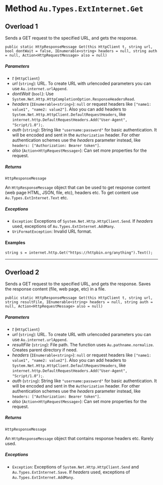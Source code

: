 # Method `Au.Types.ExtInternet.Get`

## Overload 1

Sends a GET request to the specified URL, and gets the response.

```
public static HttpResponseMessage Get(this HttpClient t, string url, bool dontWait = false, IEnumerable<string> headers = null, string auth = null, Action<HttpRequestMessage> also = null)
```

##### Parameters

- *t*  (`HttpClient`)
- *url*  (`string`):
    URL. To create URL with urlencoded parameters you can use `Au.internet.urlAppend`.
- *dontWait*  (`bool`):
    Use `System.Net.Http.HttpCompletionOption.ResponseHeadersRead`.
- *headers*  (`IEnumerable<string>`):
    `null` or request headers like `["name1: value1", "name2: value2"]`. Also you can add headers to `System.Net.Http.HttpClient.DefaultRequestHeaders`, like `internet.http.DefaultRequestHeaders.Add("User-Agent", "Script/1.0");`.
- *auth*  (`string`):
    String like `"username:password"` for basic authentication. It will be encoded and sent in the `Authorization` header. For other authentication schemes use the *headers* parameter instead, like `headers: ["Authorization: Bearer token"]`.
- *also*  (`Action<HttpRequestMessage>`):
    Can set more properties for the request.

##### Returns

`HttpResponseMessage`

An `HttpResponseMessage` object that can be used to get response content (web page HTML, JSON, file, etc), headers etc. To get content use `Au.Types.ExtInternet.Text` etc.

##### Exceptions

- `Exception`:
    Exceptions of `System.Net.Http.HttpClient.Send`. If *headers* used, exceptions of `Au.Types.ExtInternet.AddMany`.
- `UriFormatException`:
    Invalid URL format.

#### Examples

```
string s = internet.http.Get("https://httpbin.org/anything").Text();
```

* * *

## Overload 2

Sends a GET request to the specified URL, and gets the response. Saves the response content (file, web page, etc) in a file.

```
public static HttpResponseMessage Get(this HttpClient t, string url, string resultFile, IEnumerable<string> headers = null, string auth = null, Action<HttpRequestMessage> also = null)
```

##### Parameters

- *t*  (`HttpClient`)
- *url*  (`string`):
    URL. To create URL with urlencoded parameters you can use `Au.internet.urlAppend`.
- *resultFile*  (`string`):
    File path. The function uses `Au.pathname.normalize`. Creates parent directory if need.
- *headers*  (`IEnumerable<string>`):
    `null` or request headers like `["name1: value1", "name2: value2"]`. Also you can add headers to `System.Net.Http.HttpClient.DefaultRequestHeaders`, like `internet.http.DefaultRequestHeaders.Add("User-Agent", "Script/1.0");`.
- *auth*  (`string`):
    String like `"username:password"` for basic authentication. It will be encoded and sent in the `Authorization` header. For other authentication schemes use the *headers* parameter instead, like `headers: ["Authorization: Bearer token"]`.
- *also*  (`Action<HttpRequestMessage>`):
    Can set more properties for the request.

##### Returns

`HttpResponseMessage`

An `HttpResponseMessage` object that contains response headers etc. Rarely used.

##### Exceptions

- `Exception`:
    Exceptions of `System.Net.Http.HttpClient.Send` and `Au.Types.ExtInternet.Save`. If *headers* used, exceptions of `Au.Types.ExtInternet.AddMany`.